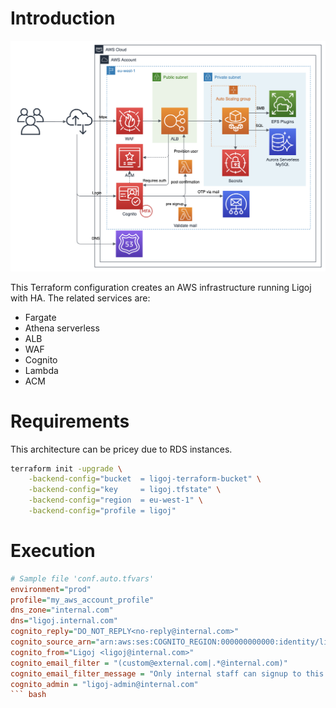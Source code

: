 # Introduction

![Architecture](architecture.png "Architecture")

This Terraform configuration creates an AWS infrastructure running Ligoj with HA.
The related services are:
- Fargate
- Athena serverless
- ALB
- WAF
- Cognito
- Lambda
- ACM

# Requirements

This architecture can be pricey due to RDS instances.

``` bash
terraform init -upgrade \
    -backend-config="bucket  = ligoj-terraform-bucket" \
    -backend-config="key     = ligoj.tfstate" \
    -backend-config="region  = eu-west-1" \
    -backend-config="profile = ligoj"
```

# Execution

``` ini
# Sample file 'conf.auto.tfvars'
environment="prod"
profile="my_aws_account_profile"
dns_zone="internal.com"
dns="ligoj.internal.com"
cognito_reply="DO_NOT_REPLY<no-reply@internal.com>"
cognito_source_arn="arn:aws:ses:COGNITO_REGION:000000000000:identity/ligoj@internal.com"
cognito_from="Ligoj <ligoj@internal.com>"
cognito_email_filter = "(custom@external.com|.*@internal.com)"
cognito_email_filter_message = "Only internal staff can signup to this application"
cognito_admin = "ligoj-admin@internal.com"
``` bash